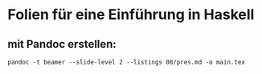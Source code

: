 # Folien für eine Einführung in Haskell

## mit Pandoc erstellen:

`pandoc -t beamer --slide-level 2 --listings 00/pres.md -o main.tex`
